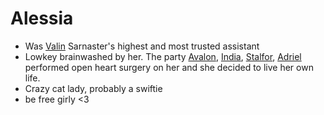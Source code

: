 # Alessia
- Was [Valin](NPCs/Deceased/Valin.md) Sarnaster's highest and most trusted assistant
- Lowkey brainwashed by her. The party [Avalon](PCs/Current/Avalon.md), [India](PCs/Current/India.md), [Stalfor](PCs/Current/Stalfor.md), [Adriel](PCs/Current/Adriel.md) performed open heart surgery on her and she decided to live her own life. 
- Crazy cat lady, probably a swiftie
- be free girly <3